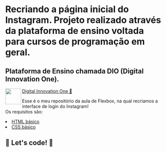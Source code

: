 # Recriando a página inicial do Instagram. Projeto realizado através da plataforma de ensino voltada para cursos de programação em geral.
## Plataforma de Ensino chamada DIO (Digital Innovation One).<br> 

<img src="https://github.com/AdennyFernandes/imagens/blob/master/Logo/Logo-Innovation-One-Site.png" width="50" height="50" align="left">
<a href="https://digitalinnovation.one/" target="_blank">Digital Innovation One 🚀</a><br>

Esse é o meu repositório da aula de Flexbox, na qual recriamos a interface de login do Instagram!<br>
Os requisitos são:<br>
<li><a href="https://www.w3schools.com/html/" rel="nofollow">HTML básico</a></li>
<li><a href="https://developer.mozilla.org/pt-BR/docs/Web/CSS" rel="nofollow">CSS básico</a></li>

## 🚀 Let's code! 🚀
